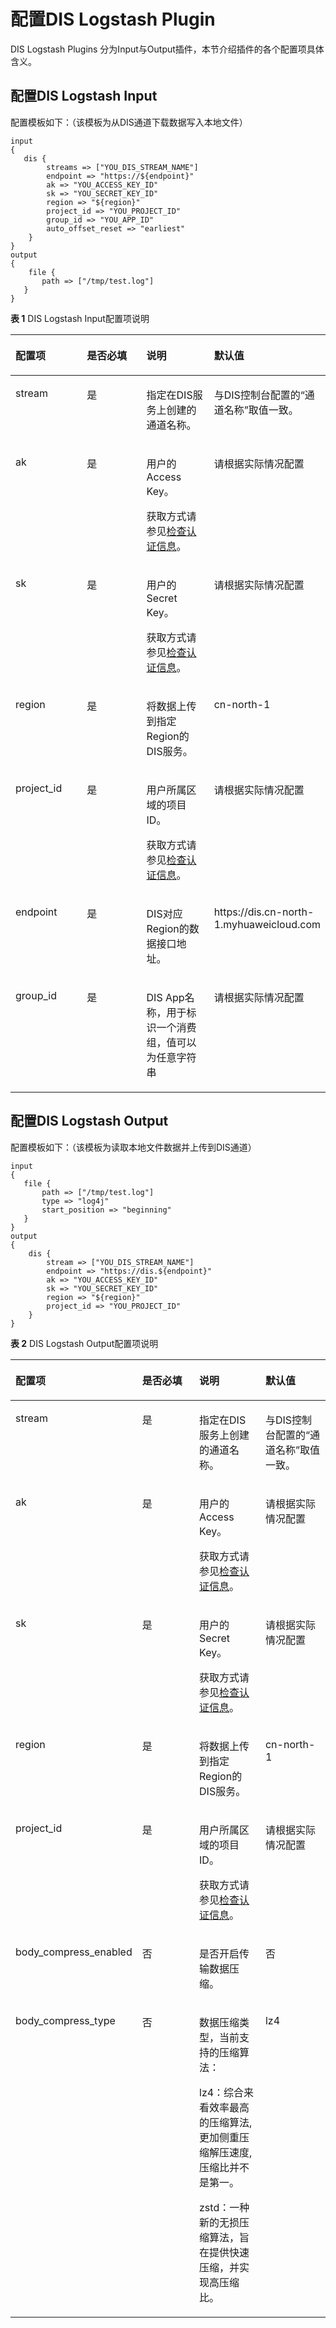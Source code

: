 # 配置DIS Logstash Plugin<a name="dgc_01_0239"></a>

DIS Logstash Plugins 分为Input与Output插件，本节介绍插件的各个配置项具体含义。

## 配置DIS Logstash Input<a name="zh-cn_topic_0194140892_section627651944620"></a>

配置模板如下：（该模板为从DIS通道下载数据写入本地文件）

```
input
{
   dis {
        streams => ["YOU_DIS_STREAM_NAME"]
        endpoint => "https://${endpoint}"
        ak => "YOU_ACCESS_KEY_ID"
        sk => "YOU_SECRET_KEY_ID"
        region => "${region}"
        project_id => "YOU_PROJECT_ID"
        group_id => "YOU_APP_ID"
        auto_offset_reset => "earliest"
    }
}
output
{
    file {
       path => ["/tmp/test.log"]
   }
}
```

**表 1**  DIS Logstash Input配置项说明

<a name="zh-cn_topic_0194140892_table57792315343"></a>
<table><thead align="left"><tr id="zh-cn_topic_0194140892_row18779123193412"><th class="cellrowborder" valign="top" width="25%" id="mcps1.2.5.1.1"><p id="zh-cn_topic_0194140892_p162781023123415"><a name="zh-cn_topic_0194140892_p162781023123415"></a><a name="zh-cn_topic_0194140892_p162781023123415"></a>配置项</p>
</th>
<th class="cellrowborder" valign="top" width="25%" id="mcps1.2.5.1.2"><p id="zh-cn_topic_0194140892_p10278192333419"><a name="zh-cn_topic_0194140892_p10278192333419"></a><a name="zh-cn_topic_0194140892_p10278192333419"></a>是否必填</p>
</th>
<th class="cellrowborder" valign="top" width="24.97%" id="mcps1.2.5.1.3"><p id="zh-cn_topic_0194140892_p122781123153418"><a name="zh-cn_topic_0194140892_p122781123153418"></a><a name="zh-cn_topic_0194140892_p122781123153418"></a>说明</p>
</th>
<th class="cellrowborder" valign="top" width="25.03%" id="mcps1.2.5.1.4"><p id="zh-cn_topic_0194140892_p1027862316345"><a name="zh-cn_topic_0194140892_p1027862316345"></a><a name="zh-cn_topic_0194140892_p1027862316345"></a>默认值</p>
</th>
</tr>
</thead>
<tbody><tr id="zh-cn_topic_0194140892_row4779153103415"><td class="cellrowborder" valign="top" width="25%" headers="mcps1.2.5.1.1 "><p id="zh-cn_topic_0194140892_p21363573617"><a name="zh-cn_topic_0194140892_p21363573617"></a><a name="zh-cn_topic_0194140892_p21363573617"></a>stream</p>
</td>
<td class="cellrowborder" valign="top" width="25%" headers="mcps1.2.5.1.2 "><p id="zh-cn_topic_0194140892_p813193513369"><a name="zh-cn_topic_0194140892_p813193513369"></a><a name="zh-cn_topic_0194140892_p813193513369"></a>是</p>
</td>
<td class="cellrowborder" valign="top" width="24.97%" headers="mcps1.2.5.1.3 "><p id="zh-cn_topic_0194140892_p61343515363"><a name="zh-cn_topic_0194140892_p61343515363"></a><a name="zh-cn_topic_0194140892_p61343515363"></a>指定在DIS服务上创建的通道名称。</p>
</td>
<td class="cellrowborder" valign="top" width="25.03%" headers="mcps1.2.5.1.4 "><p id="zh-cn_topic_0194140892_p2131935163612"><a name="zh-cn_topic_0194140892_p2131935163612"></a><a name="zh-cn_topic_0194140892_p2131935163612"></a>与DIS控制台配置的“通道名称”取值一致。</p>
</td>
</tr>
<tr id="zh-cn_topic_0194140892_row37792393418"><td class="cellrowborder" valign="top" width="25%" headers="mcps1.2.5.1.1 "><p id="zh-cn_topic_0194140892_p13310104173813"><a name="zh-cn_topic_0194140892_p13310104173813"></a><a name="zh-cn_topic_0194140892_p13310104173813"></a>ak</p>
</td>
<td class="cellrowborder" valign="top" width="25%" headers="mcps1.2.5.1.2 "><p id="zh-cn_topic_0194140892_p9326134110388"><a name="zh-cn_topic_0194140892_p9326134110388"></a><a name="zh-cn_topic_0194140892_p9326134110388"></a>是</p>
</td>
<td class="cellrowborder" valign="top" width="24.97%" headers="mcps1.2.5.1.3 "><p id="zh-cn_topic_0194140892_p532664183816"><a name="zh-cn_topic_0194140892_p532664183816"></a><a name="zh-cn_topic_0194140892_p532664183816"></a>用户的Access Key。</p>
<p id="zh-cn_topic_0194140892_p10326441193817"><a name="zh-cn_topic_0194140892_p10326441193817"></a><a name="zh-cn_topic_0194140892_p10326441193817"></a>获取方式请参见<a href="安装前准备.md#zh-cn_topic_0194140940_s929153773cb54e1b801a8399b2ef9b2f">检查认证信息</a>。</p>
</td>
<td class="cellrowborder" valign="top" width="25.03%" headers="mcps1.2.5.1.4 "><p id="zh-cn_topic_0194140892_p132694193818"><a name="zh-cn_topic_0194140892_p132694193818"></a><a name="zh-cn_topic_0194140892_p132694193818"></a>请根据实际情况配置</p>
</td>
</tr>
<tr id="zh-cn_topic_0194140892_row3779038348"><td class="cellrowborder" valign="top" width="25%" headers="mcps1.2.5.1.1 "><p id="zh-cn_topic_0194140892_p3326441163810"><a name="zh-cn_topic_0194140892_p3326441163810"></a><a name="zh-cn_topic_0194140892_p3326441163810"></a>sk</p>
</td>
<td class="cellrowborder" valign="top" width="25%" headers="mcps1.2.5.1.2 "><p id="zh-cn_topic_0194140892_p93267415385"><a name="zh-cn_topic_0194140892_p93267415385"></a><a name="zh-cn_topic_0194140892_p93267415385"></a>是</p>
</td>
<td class="cellrowborder" valign="top" width="24.97%" headers="mcps1.2.5.1.3 "><p id="zh-cn_topic_0194140892_p2032674115381"><a name="zh-cn_topic_0194140892_p2032674115381"></a><a name="zh-cn_topic_0194140892_p2032674115381"></a>用户的Secret Key。</p>
<p id="zh-cn_topic_0194140892_p43261141173812"><a name="zh-cn_topic_0194140892_p43261141173812"></a><a name="zh-cn_topic_0194140892_p43261141173812"></a>获取方式请参见<a href="安装前准备.md#zh-cn_topic_0194140940_s929153773cb54e1b801a8399b2ef9b2f">检查认证信息</a>。</p>
</td>
<td class="cellrowborder" valign="top" width="25.03%" headers="mcps1.2.5.1.4 "><p id="zh-cn_topic_0194140892_p14342164143819"><a name="zh-cn_topic_0194140892_p14342164143819"></a><a name="zh-cn_topic_0194140892_p14342164143819"></a>请根据实际情况配置</p>
</td>
</tr>
<tr id="zh-cn_topic_0194140892_row1779103143417"><td class="cellrowborder" valign="top" width="25%" headers="mcps1.2.5.1.1 "><p id="zh-cn_topic_0194140892_p1134220418386"><a name="zh-cn_topic_0194140892_p1134220418386"></a><a name="zh-cn_topic_0194140892_p1134220418386"></a>region</p>
</td>
<td class="cellrowborder" valign="top" width="25%" headers="mcps1.2.5.1.2 "><p id="zh-cn_topic_0194140892_p1734234113816"><a name="zh-cn_topic_0194140892_p1734234113816"></a><a name="zh-cn_topic_0194140892_p1734234113816"></a>是</p>
</td>
<td class="cellrowborder" valign="top" width="24.97%" headers="mcps1.2.5.1.3 "><p id="zh-cn_topic_0194140892_p73421441113819"><a name="zh-cn_topic_0194140892_p73421441113819"></a><a name="zh-cn_topic_0194140892_p73421441113819"></a>将数据上传到指定Region的DIS服务。</p>
</td>
<td class="cellrowborder" valign="top" width="25.03%" headers="mcps1.2.5.1.4 "><p id="zh-cn_topic_0194140892_p13421541173811"><a name="zh-cn_topic_0194140892_p13421541173811"></a><a name="zh-cn_topic_0194140892_p13421541173811"></a>cn-north-1</p>
</td>
</tr>
<tr id="zh-cn_topic_0194140892_row777910314344"><td class="cellrowborder" valign="top" width="25%" headers="mcps1.2.5.1.1 "><p id="zh-cn_topic_0194140892_p146708551799"><a name="zh-cn_topic_0194140892_p146708551799"></a><a name="zh-cn_topic_0194140892_p146708551799"></a>project_id</p>
</td>
<td class="cellrowborder" valign="top" width="25%" headers="mcps1.2.5.1.2 "><p id="zh-cn_topic_0194140892_p83577412388"><a name="zh-cn_topic_0194140892_p83577412388"></a><a name="zh-cn_topic_0194140892_p83577412388"></a>是</p>
</td>
<td class="cellrowborder" valign="top" width="24.97%" headers="mcps1.2.5.1.3 "><p id="zh-cn_topic_0194140892_p1035764115386"><a name="zh-cn_topic_0194140892_p1035764115386"></a><a name="zh-cn_topic_0194140892_p1035764115386"></a>用户所属区域的项目ID。</p>
<p id="zh-cn_topic_0194140892_p1335711419383"><a name="zh-cn_topic_0194140892_p1335711419383"></a><a name="zh-cn_topic_0194140892_p1335711419383"></a>获取方式请参见<a href="安装前准备.md#zh-cn_topic_0194140940_s929153773cb54e1b801a8399b2ef9b2f">检查认证信息</a>。</p>
</td>
<td class="cellrowborder" valign="top" width="25.03%" headers="mcps1.2.5.1.4 "><p id="zh-cn_topic_0194140892_p83571641193816"><a name="zh-cn_topic_0194140892_p83571641193816"></a><a name="zh-cn_topic_0194140892_p83571641193816"></a>请根据实际情况配置</p>
</td>
</tr>
<tr id="zh-cn_topic_0194140892_row11873153118377"><td class="cellrowborder" valign="top" width="25%" headers="mcps1.2.5.1.1 "><p id="zh-cn_topic_0194140892_p16357184113818"><a name="zh-cn_topic_0194140892_p16357184113818"></a><a name="zh-cn_topic_0194140892_p16357184113818"></a>endpoint</p>
<p id="zh-cn_topic_0194140892_p16372174143815"><a name="zh-cn_topic_0194140892_p16372174143815"></a><a name="zh-cn_topic_0194140892_p16372174143815"></a></p>
</td>
<td class="cellrowborder" valign="top" width="25%" headers="mcps1.2.5.1.2 "><p id="zh-cn_topic_0194140892_p2037234118382"><a name="zh-cn_topic_0194140892_p2037234118382"></a><a name="zh-cn_topic_0194140892_p2037234118382"></a>是</p>
</td>
<td class="cellrowborder" valign="top" width="24.97%" headers="mcps1.2.5.1.3 "><p id="zh-cn_topic_0194140892_p113721941103811"><a name="zh-cn_topic_0194140892_p113721941103811"></a><a name="zh-cn_topic_0194140892_p113721941103811"></a>DIS对应Region的数据接口地址。</p>
</td>
<td class="cellrowborder" valign="top" width="25.03%" headers="mcps1.2.5.1.4 "><p id="zh-cn_topic_0194140892_p209652334114"><a name="zh-cn_topic_0194140892_p209652334114"></a><a name="zh-cn_topic_0194140892_p209652334114"></a>https://dis.cn-north-1.myhuaweicloud.com</p>
</td>
</tr>
<tr id="zh-cn_topic_0194140892_row7284529385"><td class="cellrowborder" valign="top" width="25%" headers="mcps1.2.5.1.1 "><p id="zh-cn_topic_0194140892_p859315420105"><a name="zh-cn_topic_0194140892_p859315420105"></a><a name="zh-cn_topic_0194140892_p859315420105"></a>group_id</p>
</td>
<td class="cellrowborder" valign="top" width="25%" headers="mcps1.2.5.1.2 "><p id="zh-cn_topic_0194140892_p42835211381"><a name="zh-cn_topic_0194140892_p42835211381"></a><a name="zh-cn_topic_0194140892_p42835211381"></a>是</p>
</td>
<td class="cellrowborder" valign="top" width="24.97%" headers="mcps1.2.5.1.3 "><p id="zh-cn_topic_0194140892_p112091820428"><a name="zh-cn_topic_0194140892_p112091820428"></a><a name="zh-cn_topic_0194140892_p112091820428"></a>DIS App名称，用于标识一个消费组，值可以为任意字符串</p>
</td>
<td class="cellrowborder" valign="top" width="25.03%" headers="mcps1.2.5.1.4 "><p id="zh-cn_topic_0194140892_p7120218174210"><a name="zh-cn_topic_0194140892_p7120218174210"></a><a name="zh-cn_topic_0194140892_p7120218174210"></a>请根据实际情况配置</p>
</td>
</tr>
</tbody>
</table>

## 配置DIS Logstash Output<a name="zh-cn_topic_0194140892_section1160265515521"></a>

配置模板如下：（该模板为读取本地文件数据并上传到DIS通道）

```
input
{
   file {
       path => ["/tmp/test.log"]
       type => "log4j"
       start_position => "beginning"
   }
}
output
{
    dis {
        stream => ["YOU_DIS_STREAM_NAME"]
        endpoint => "https://dis.${endpoint}"
        ak => "YOU_ACCESS_KEY_ID"
        sk => "YOU_SECRET_KEY_ID"
        region => "${region}"
        project_id => "YOU_PROJECT_ID"
    }
}
```

**表 2**  DIS Logstash Output配置项说明

<a name="zh-cn_topic_0194140892_table151821388539"></a>
<table><thead align="left"><tr id="zh-cn_topic_0194140892_row71822384532"><th class="cellrowborder" valign="top" width="25%" id="mcps1.2.5.1.1"><p id="zh-cn_topic_0194140892_p20182153805310"><a name="zh-cn_topic_0194140892_p20182153805310"></a><a name="zh-cn_topic_0194140892_p20182153805310"></a>配置项</p>
</th>
<th class="cellrowborder" valign="top" width="25%" id="mcps1.2.5.1.2"><p id="zh-cn_topic_0194140892_p7182113810538"><a name="zh-cn_topic_0194140892_p7182113810538"></a><a name="zh-cn_topic_0194140892_p7182113810538"></a>是否必填</p>
</th>
<th class="cellrowborder" valign="top" width="25%" id="mcps1.2.5.1.3"><p id="zh-cn_topic_0194140892_p0182103885319"><a name="zh-cn_topic_0194140892_p0182103885319"></a><a name="zh-cn_topic_0194140892_p0182103885319"></a>说明</p>
</th>
<th class="cellrowborder" valign="top" width="25%" id="mcps1.2.5.1.4"><p id="zh-cn_topic_0194140892_p6198203817532"><a name="zh-cn_topic_0194140892_p6198203817532"></a><a name="zh-cn_topic_0194140892_p6198203817532"></a>默认值</p>
</th>
</tr>
</thead>
<tbody><tr id="zh-cn_topic_0194140892_row519863835315"><td class="cellrowborder" valign="top" width="25%" headers="mcps1.2.5.1.1 "><p id="zh-cn_topic_0194140892_p1219803819533"><a name="zh-cn_topic_0194140892_p1219803819533"></a><a name="zh-cn_topic_0194140892_p1219803819533"></a>stream</p>
</td>
<td class="cellrowborder" valign="top" width="25%" headers="mcps1.2.5.1.2 "><p id="zh-cn_topic_0194140892_p11198538205312"><a name="zh-cn_topic_0194140892_p11198538205312"></a><a name="zh-cn_topic_0194140892_p11198538205312"></a>是</p>
</td>
<td class="cellrowborder" valign="top" width="25%" headers="mcps1.2.5.1.3 "><p id="zh-cn_topic_0194140892_p119863814536"><a name="zh-cn_topic_0194140892_p119863814536"></a><a name="zh-cn_topic_0194140892_p119863814536"></a>指定在DIS服务上创建的通道名称。</p>
</td>
<td class="cellrowborder" valign="top" width="25%" headers="mcps1.2.5.1.4 "><p id="zh-cn_topic_0194140892_p119863819539"><a name="zh-cn_topic_0194140892_p119863819539"></a><a name="zh-cn_topic_0194140892_p119863819539"></a>与DIS控制台配置的“通道名称”取值一致。</p>
</td>
</tr>
<tr id="zh-cn_topic_0194140892_row2198143816533"><td class="cellrowborder" valign="top" width="25%" headers="mcps1.2.5.1.1 "><p id="zh-cn_topic_0194140892_p12198123817534"><a name="zh-cn_topic_0194140892_p12198123817534"></a><a name="zh-cn_topic_0194140892_p12198123817534"></a>ak</p>
</td>
<td class="cellrowborder" valign="top" width="25%" headers="mcps1.2.5.1.2 "><p id="zh-cn_topic_0194140892_p1419818388534"><a name="zh-cn_topic_0194140892_p1419818388534"></a><a name="zh-cn_topic_0194140892_p1419818388534"></a>是</p>
</td>
<td class="cellrowborder" valign="top" width="25%" headers="mcps1.2.5.1.3 "><p id="zh-cn_topic_0194140892_p191983386539"><a name="zh-cn_topic_0194140892_p191983386539"></a><a name="zh-cn_topic_0194140892_p191983386539"></a>用户的Access Key。</p>
<p id="zh-cn_topic_0194140892_p71983386534"><a name="zh-cn_topic_0194140892_p71983386534"></a><a name="zh-cn_topic_0194140892_p71983386534"></a>获取方式请参见<a href="安装前准备.md#zh-cn_topic_0194140940_s929153773cb54e1b801a8399b2ef9b2f">检查认证信息</a>。</p>
</td>
<td class="cellrowborder" valign="top" width="25%" headers="mcps1.2.5.1.4 "><p id="zh-cn_topic_0194140892_p131981838105311"><a name="zh-cn_topic_0194140892_p131981838105311"></a><a name="zh-cn_topic_0194140892_p131981838105311"></a>请根据实际情况配置</p>
</td>
</tr>
<tr id="zh-cn_topic_0194140892_row152125387537"><td class="cellrowborder" valign="top" width="25%" headers="mcps1.2.5.1.1 "><p id="zh-cn_topic_0194140892_p2212193810532"><a name="zh-cn_topic_0194140892_p2212193810532"></a><a name="zh-cn_topic_0194140892_p2212193810532"></a>sk</p>
</td>
<td class="cellrowborder" valign="top" width="25%" headers="mcps1.2.5.1.2 "><p id="zh-cn_topic_0194140892_p3212538165319"><a name="zh-cn_topic_0194140892_p3212538165319"></a><a name="zh-cn_topic_0194140892_p3212538165319"></a>是</p>
</td>
<td class="cellrowborder" valign="top" width="25%" headers="mcps1.2.5.1.3 "><p id="zh-cn_topic_0194140892_p52128384537"><a name="zh-cn_topic_0194140892_p52128384537"></a><a name="zh-cn_topic_0194140892_p52128384537"></a>用户的Secret Key。</p>
<p id="zh-cn_topic_0194140892_p1212183815538"><a name="zh-cn_topic_0194140892_p1212183815538"></a><a name="zh-cn_topic_0194140892_p1212183815538"></a>获取方式请参见<a href="安装前准备.md#zh-cn_topic_0194140940_s929153773cb54e1b801a8399b2ef9b2f">检查认证信息</a>。</p>
</td>
<td class="cellrowborder" valign="top" width="25%" headers="mcps1.2.5.1.4 "><p id="zh-cn_topic_0194140892_p18212538115318"><a name="zh-cn_topic_0194140892_p18212538115318"></a><a name="zh-cn_topic_0194140892_p18212538115318"></a>请根据实际情况配置</p>
</td>
</tr>
<tr id="zh-cn_topic_0194140892_row421203845312"><td class="cellrowborder" valign="top" width="25%" headers="mcps1.2.5.1.1 "><p id="zh-cn_topic_0194140892_p1721211386532"><a name="zh-cn_topic_0194140892_p1721211386532"></a><a name="zh-cn_topic_0194140892_p1721211386532"></a>region</p>
</td>
<td class="cellrowborder" valign="top" width="25%" headers="mcps1.2.5.1.2 "><p id="zh-cn_topic_0194140892_p19212738115318"><a name="zh-cn_topic_0194140892_p19212738115318"></a><a name="zh-cn_topic_0194140892_p19212738115318"></a>是</p>
</td>
<td class="cellrowborder" valign="top" width="25%" headers="mcps1.2.5.1.3 "><p id="zh-cn_topic_0194140892_p32122382539"><a name="zh-cn_topic_0194140892_p32122382539"></a><a name="zh-cn_topic_0194140892_p32122382539"></a>将数据上传到指定Region的DIS服务。</p>
</td>
<td class="cellrowborder" valign="top" width="25%" headers="mcps1.2.5.1.4 "><p id="zh-cn_topic_0194140892_p821283855316"><a name="zh-cn_topic_0194140892_p821283855316"></a><a name="zh-cn_topic_0194140892_p821283855316"></a>cn-north-1</p>
</td>
</tr>
<tr id="zh-cn_topic_0194140892_row18212538125317"><td class="cellrowborder" valign="top" width="25%" headers="mcps1.2.5.1.1 "><p id="zh-cn_topic_0194140892_p13576214191014"><a name="zh-cn_topic_0194140892_p13576214191014"></a><a name="zh-cn_topic_0194140892_p13576214191014"></a>project_id</p>
</td>
<td class="cellrowborder" valign="top" width="25%" headers="mcps1.2.5.1.2 "><p id="zh-cn_topic_0194140892_p14212738125312"><a name="zh-cn_topic_0194140892_p14212738125312"></a><a name="zh-cn_topic_0194140892_p14212738125312"></a>是</p>
</td>
<td class="cellrowborder" valign="top" width="25%" headers="mcps1.2.5.1.3 "><p id="zh-cn_topic_0194140892_p1921263815312"><a name="zh-cn_topic_0194140892_p1921263815312"></a><a name="zh-cn_topic_0194140892_p1921263815312"></a>用户所属区域的项目ID。</p>
<p id="zh-cn_topic_0194140892_p13228838105312"><a name="zh-cn_topic_0194140892_p13228838105312"></a><a name="zh-cn_topic_0194140892_p13228838105312"></a>获取方式请参见<a href="安装前准备.md#zh-cn_topic_0194140940_s929153773cb54e1b801a8399b2ef9b2f">检查认证信息</a>。</p>
</td>
<td class="cellrowborder" valign="top" width="25%" headers="mcps1.2.5.1.4 "><p id="zh-cn_topic_0194140892_p1522814381531"><a name="zh-cn_topic_0194140892_p1522814381531"></a><a name="zh-cn_topic_0194140892_p1522814381531"></a>请根据实际情况配置</p>
</td>
</tr>
<tr id="zh-cn_topic_0194140892_row12406131572110"><td class="cellrowborder" valign="top" width="25%" headers="mcps1.2.5.1.1 "><p id="zh-cn_topic_0194140892_p12407141522115"><a name="zh-cn_topic_0194140892_p12407141522115"></a><a name="zh-cn_topic_0194140892_p12407141522115"></a>body_compress_enabled</p>
</td>
<td class="cellrowborder" valign="top" width="25%" headers="mcps1.2.5.1.2 "><p id="zh-cn_topic_0194140892_p13407131552116"><a name="zh-cn_topic_0194140892_p13407131552116"></a><a name="zh-cn_topic_0194140892_p13407131552116"></a>否</p>
</td>
<td class="cellrowborder" valign="top" width="25%" headers="mcps1.2.5.1.3 "><p id="zh-cn_topic_0194140892_p18407131592112"><a name="zh-cn_topic_0194140892_p18407131592112"></a><a name="zh-cn_topic_0194140892_p18407131592112"></a>是否开启传输数据压缩。</p>
</td>
<td class="cellrowborder" valign="top" width="25%" headers="mcps1.2.5.1.4 "><p id="zh-cn_topic_0194140892_p14071215202114"><a name="zh-cn_topic_0194140892_p14071215202114"></a><a name="zh-cn_topic_0194140892_p14071215202114"></a>否</p>
</td>
</tr>
<tr id="zh-cn_topic_0194140892_row206195713450"><td class="cellrowborder" valign="top" width="25%" headers="mcps1.2.5.1.1 "><p id="zh-cn_topic_0194140892_p2061457114514"><a name="zh-cn_topic_0194140892_p2061457114514"></a><a name="zh-cn_topic_0194140892_p2061457114514"></a>body_compress_type</p>
</td>
<td class="cellrowborder" valign="top" width="25%" headers="mcps1.2.5.1.2 "><p id="zh-cn_topic_0194140892_p17611057134518"><a name="zh-cn_topic_0194140892_p17611057134518"></a><a name="zh-cn_topic_0194140892_p17611057134518"></a>否</p>
</td>
<td class="cellrowborder" valign="top" width="25%" headers="mcps1.2.5.1.3 "><p id="zh-cn_topic_0194140892_p1861957164519"><a name="zh-cn_topic_0194140892_p1861957164519"></a><a name="zh-cn_topic_0194140892_p1861957164519"></a>数据压缩类型，当前支持的压缩算法：</p>
<p id="zh-cn_topic_0194140892_p173731511152816"><a name="zh-cn_topic_0194140892_p173731511152816"></a><a name="zh-cn_topic_0194140892_p173731511152816"></a>lz4：综合来看效率最高的压缩算法,更加侧重压缩解压速度,压缩比并不是第一。</p>
<p id="zh-cn_topic_0194140892_p15968538102811"><a name="zh-cn_topic_0194140892_p15968538102811"></a><a name="zh-cn_topic_0194140892_p15968538102811"></a>zstd：一种新的无损压缩算法，旨在提供快速压缩，并实现高压缩比。</p>
</td>
<td class="cellrowborder" valign="top" width="25%" headers="mcps1.2.5.1.4 "><p id="zh-cn_topic_0194140892_p1061757124511"><a name="zh-cn_topic_0194140892_p1061757124511"></a><a name="zh-cn_topic_0194140892_p1061757124511"></a>lz4</p>
</td>
</tr>
</tbody>
</table>

